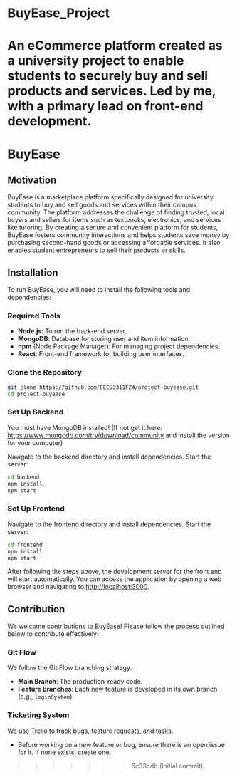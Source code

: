 
# BuyEase_Project
An eCommerce platform created as a university project to enable students to securely buy and sell products and services. Led by me, with a primary lead on front-end development.
=======
# BuyEase

## Motivation
BuyEase is a marketplace platform specifically designed for university students to buy and sell goods and services within their campus community. The platform addresses the challenge of finding trusted, local buyers and sellers for items such as textbooks, electronics, and services like tutoring. By creating a secure and convenient platform for students, BuyEase fosters community interactions and helps students save money by purchasing second-hand goods or accessing affordable services. It also enables student entrepreneurs to sell their products or skills.

## Installation
To run BuyEase, you will need to install the following tools and dependencies:

### Required Tools
- **Node.js**: To run the back-end server.
- **MongoDB**: Database for storing user and item information.
- **npm** (Node Package Manager): For managing project dependencies.
- **React**: Front-end framework for building user interfaces.

### Clone the Repository
```bash
git clone https://github.com/EECS3311F24/project-buyease.git
cd project-buyease
```

### Set Up Backend
You must have MongoDB installed! 
(If not get it here: https://www.mongodb.com/try/download/community and install the version for your computer)

Navigate to the backend directory and install dependencies. Start the server:

```bash
cd backend
npm install
npm start
```

### Set Up Frontend
Navigate to the frontend directory and install dependencies. Start the server:

```bash
cd frontend
npm install
npm start
```

After following the steps above, the development server for the front end will start automatically. You can access the application by opening a web browser and navigating to [http://localhost:3000](http://localhost:3000).

## Contribution
We welcome contributions to BuyEase! Please follow the process outlined below to contribute effectively:

### Git Flow
We follow the Git Flow branching strategy:
- **Main Branch**: The production-ready code.
- **Feature Branches**: Each new feature is developed in its own branch (e.g., `loginSystem`).

### Ticketing System
We use Trello to track bugs, feature requests, and tasks.
- Before working on a new feature or bug, ensure there is an open issue for it. If none exists, create one.
>>>>>>> 6c33cdb (Initial commit)
